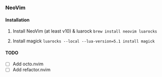 ### NeoVim

#### Installation

1. Install NeoVim (at least v10) & luarock
```brew install neovim luarocks```

2. Install magick
```luarocks --local --lua-version=5.1 install magick```


#### TODO

- [ ] Add octo.nvim
- [ ] Add refactor.nvim
